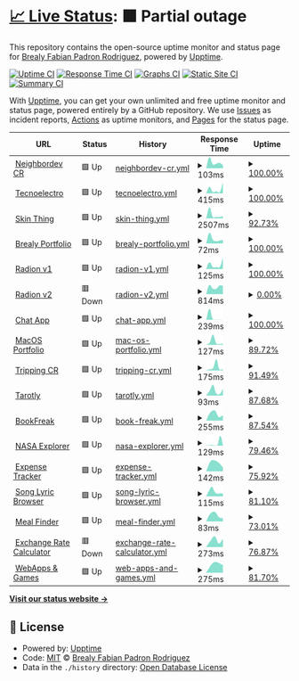 # [📈 Live Status](https://NigarumOvum.github.io/upptime): <!--live status--> **🟧 Partial outage**

This repository contains the open-source uptime monitor and status page for [Brealy Fabian Padron Rodriguez](https://neighbordevcr.com), powered by [Upptime](https://github.com/upptime/upptime).

[![Uptime CI](https://github.com/NigarumOvum/upptime/workflows/Uptime%20CI/badge.svg)](https://github.com/NigarumOvum/upptime/actions?query=workflow%3A%22Uptime+CI%22)
[![Response Time CI](https://github.com/NigarumOvum/upptime/workflows/Response%20Time%20CI/badge.svg)](https://github.com/NigarumOvum/upptime/actions?query=workflow%3A%22Response+Time+CI%22)
[![Graphs CI](https://github.com/NigarumOvum/upptime/workflows/Graphs%20CI/badge.svg)](https://github.com/NigarumOvum/upptime/actions?query=workflow%3A%22Graphs+CI%22)
[![Static Site CI](https://github.com/NigarumOvum/upptime/workflows/Static%20Site%20CI/badge.svg)](https://github.com/NigarumOvum/upptime/actions?query=workflow%3A%22Static+Site+CI%22)
[![Summary CI](https://github.com/NigarumOvum/upptime/workflows/Summary%20CI/badge.svg)](https://github.com/NigarumOvum/upptime/actions?query=workflow%3A%22Summary+CI%22)

With [Upptime](https://upptime.js.org), you can get your own unlimited and free uptime monitor and status page, powered entirely by a GitHub repository. We use [Issues](https://github.com/NigarumOvum/upptime/issues) as incident reports, [Actions](https://github.com/NigarumOvum/upptime/actions) as uptime monitors, and [Pages](https://NigarumOvum.github.io/upptime) for the status page.

<!--start: status pages-->
<!-- This summary is generated by Upptime (https://github.com/upptime/upptime) -->
<!-- Do not edit this manually, your changes will be overwritten -->
<!-- prettier-ignore -->
| URL | Status | History | Response Time | Uptime |
| --- | ------ | ------- | ------------- | ------ |
| <img alt="" src="https://favicons.githubusercontent.com/neighbordevcr.com" height="13"> [Neighbordev CR](https://neighbordevcr.com) | 🟩 Up | [neighbordev-cr.yml](https://github.com/NigarumOvum/Site-Monitoring-Svelte/commits/HEAD/history/neighbordev-cr.yml) | <details><summary><img alt="Response time graph" src="./graphs/neighbordev-cr/response-time-week.png" height="20"> 103ms</summary><br><a href="https://nigarumovum.github.io/upptime/history/neighbordev-cr"><img alt="Response time 89" src="https://img.shields.io/endpoint?url=https%3A%2F%2Fraw.githubusercontent.com%2FNigarumOvum%2FSite-Monitoring-Svelte%2FHEAD%2Fapi%2Fneighbordev-cr%2Fresponse-time.json"></a><br><a href="https://nigarumovum.github.io/upptime/history/neighbordev-cr"><img alt="24-hour response time 82" src="https://img.shields.io/endpoint?url=https%3A%2F%2Fraw.githubusercontent.com%2FNigarumOvum%2FSite-Monitoring-Svelte%2FHEAD%2Fapi%2Fneighbordev-cr%2Fresponse-time-day.json"></a><br><a href="https://nigarumovum.github.io/upptime/history/neighbordev-cr"><img alt="7-day response time 103" src="https://img.shields.io/endpoint?url=https%3A%2F%2Fraw.githubusercontent.com%2FNigarumOvum%2FSite-Monitoring-Svelte%2FHEAD%2Fapi%2Fneighbordev-cr%2Fresponse-time-week.json"></a><br><a href="https://nigarumovum.github.io/upptime/history/neighbordev-cr"><img alt="30-day response time 89" src="https://img.shields.io/endpoint?url=https%3A%2F%2Fraw.githubusercontent.com%2FNigarumOvum%2FSite-Monitoring-Svelte%2FHEAD%2Fapi%2Fneighbordev-cr%2Fresponse-time-month.json"></a><br><a href="https://nigarumovum.github.io/upptime/history/neighbordev-cr"><img alt="1-year response time 89" src="https://img.shields.io/endpoint?url=https%3A%2F%2Fraw.githubusercontent.com%2FNigarumOvum%2FSite-Monitoring-Svelte%2FHEAD%2Fapi%2Fneighbordev-cr%2Fresponse-time-year.json"></a></details> | <details><summary><a href="https://nigarumovum.github.io/upptime/history/neighbordev-cr">100.00%</a></summary><a href="https://nigarumovum.github.io/upptime/history/neighbordev-cr"><img alt="All-time uptime 100.00%" src="https://img.shields.io/endpoint?url=https%3A%2F%2Fraw.githubusercontent.com%2FNigarumOvum%2FSite-Monitoring-Svelte%2FHEAD%2Fapi%2Fneighbordev-cr%2Fuptime.json"></a><br><a href="https://nigarumovum.github.io/upptime/history/neighbordev-cr"><img alt="24-hour uptime 100.00%" src="https://img.shields.io/endpoint?url=https%3A%2F%2Fraw.githubusercontent.com%2FNigarumOvum%2FSite-Monitoring-Svelte%2FHEAD%2Fapi%2Fneighbordev-cr%2Fuptime-day.json"></a><br><a href="https://nigarumovum.github.io/upptime/history/neighbordev-cr"><img alt="7-day uptime 100.00%" src="https://img.shields.io/endpoint?url=https%3A%2F%2Fraw.githubusercontent.com%2FNigarumOvum%2FSite-Monitoring-Svelte%2FHEAD%2Fapi%2Fneighbordev-cr%2Fuptime-week.json"></a><br><a href="https://nigarumovum.github.io/upptime/history/neighbordev-cr"><img alt="30-day uptime 100.00%" src="https://img.shields.io/endpoint?url=https%3A%2F%2Fraw.githubusercontent.com%2FNigarumOvum%2FSite-Monitoring-Svelte%2FHEAD%2Fapi%2Fneighbordev-cr%2Fuptime-month.json"></a><br><a href="https://nigarumovum.github.io/upptime/history/neighbordev-cr"><img alt="1-year uptime 100.00%" src="https://img.shields.io/endpoint?url=https%3A%2F%2Fraw.githubusercontent.com%2FNigarumOvum%2FSite-Monitoring-Svelte%2FHEAD%2Fapi%2Fneighbordev-cr%2Fuptime-year.json"></a></details>
| <img alt="" src="https://favicons.githubusercontent.com/tecnoelectrocomercioonline.com" height="13"> [Tecnoelectro](https://tecnoelectrocomercioonline.com) | 🟩 Up | [tecnoelectro.yml](https://github.com/NigarumOvum/Site-Monitoring-Svelte/commits/HEAD/history/tecnoelectro.yml) | <details><summary><img alt="Response time graph" src="./graphs/tecnoelectro/response-time-week.png" height="20"> 415ms</summary><br><a href="https://nigarumovum.github.io/upptime/history/tecnoelectro"><img alt="Response time 289" src="https://img.shields.io/endpoint?url=https%3A%2F%2Fraw.githubusercontent.com%2FNigarumOvum%2FSite-Monitoring-Svelte%2FHEAD%2Fapi%2Ftecnoelectro%2Fresponse-time.json"></a><br><a href="https://nigarumovum.github.io/upptime/history/tecnoelectro"><img alt="24-hour response time 68" src="https://img.shields.io/endpoint?url=https%3A%2F%2Fraw.githubusercontent.com%2FNigarumOvum%2FSite-Monitoring-Svelte%2FHEAD%2Fapi%2Ftecnoelectro%2Fresponse-time-day.json"></a><br><a href="https://nigarumovum.github.io/upptime/history/tecnoelectro"><img alt="7-day response time 415" src="https://img.shields.io/endpoint?url=https%3A%2F%2Fraw.githubusercontent.com%2FNigarumOvum%2FSite-Monitoring-Svelte%2FHEAD%2Fapi%2Ftecnoelectro%2Fresponse-time-week.json"></a><br><a href="https://nigarumovum.github.io/upptime/history/tecnoelectro"><img alt="30-day response time 289" src="https://img.shields.io/endpoint?url=https%3A%2F%2Fraw.githubusercontent.com%2FNigarumOvum%2FSite-Monitoring-Svelte%2FHEAD%2Fapi%2Ftecnoelectro%2Fresponse-time-month.json"></a><br><a href="https://nigarumovum.github.io/upptime/history/tecnoelectro"><img alt="1-year response time 289" src="https://img.shields.io/endpoint?url=https%3A%2F%2Fraw.githubusercontent.com%2FNigarumOvum%2FSite-Monitoring-Svelte%2FHEAD%2Fapi%2Ftecnoelectro%2Fresponse-time-year.json"></a></details> | <details><summary><a href="https://nigarumovum.github.io/upptime/history/tecnoelectro">100.00%</a></summary><a href="https://nigarumovum.github.io/upptime/history/tecnoelectro"><img alt="All-time uptime 99.84%" src="https://img.shields.io/endpoint?url=https%3A%2F%2Fraw.githubusercontent.com%2FNigarumOvum%2FSite-Monitoring-Svelte%2FHEAD%2Fapi%2Ftecnoelectro%2Fuptime.json"></a><br><a href="https://nigarumovum.github.io/upptime/history/tecnoelectro"><img alt="24-hour uptime 100.00%" src="https://img.shields.io/endpoint?url=https%3A%2F%2Fraw.githubusercontent.com%2FNigarumOvum%2FSite-Monitoring-Svelte%2FHEAD%2Fapi%2Ftecnoelectro%2Fuptime-day.json"></a><br><a href="https://nigarumovum.github.io/upptime/history/tecnoelectro"><img alt="7-day uptime 100.00%" src="https://img.shields.io/endpoint?url=https%3A%2F%2Fraw.githubusercontent.com%2FNigarumOvum%2FSite-Monitoring-Svelte%2FHEAD%2Fapi%2Ftecnoelectro%2Fuptime-week.json"></a><br><a href="https://nigarumovum.github.io/upptime/history/tecnoelectro"><img alt="30-day uptime 99.84%" src="https://img.shields.io/endpoint?url=https%3A%2F%2Fraw.githubusercontent.com%2FNigarumOvum%2FSite-Monitoring-Svelte%2FHEAD%2Fapi%2Ftecnoelectro%2Fuptime-month.json"></a><br><a href="https://nigarumovum.github.io/upptime/history/tecnoelectro"><img alt="1-year uptime 99.84%" src="https://img.shields.io/endpoint?url=https%3A%2F%2Fraw.githubusercontent.com%2FNigarumOvum%2FSite-Monitoring-Svelte%2FHEAD%2Fapi%2Ftecnoelectro%2Fuptime-year.json"></a></details>
| <img alt="" src="https://favicons.githubusercontent.com/skinthingcr.herokuapp.com" height="13"> [Skin Thing](https://skinthingcr.herokuapp.com) | 🟩 Up | [skin-thing.yml](https://github.com/NigarumOvum/Site-Monitoring-Svelte/commits/HEAD/history/skin-thing.yml) | <details><summary><img alt="Response time graph" src="./graphs/skin-thing/response-time-week.png" height="20"> 2507ms</summary><br><a href="https://nigarumovum.github.io/upptime/history/skin-thing"><img alt="Response time 979" src="https://img.shields.io/endpoint?url=https%3A%2F%2Fraw.githubusercontent.com%2FNigarumOvum%2FSite-Monitoring-Svelte%2FHEAD%2Fapi%2Fskin-thing%2Fresponse-time.json"></a><br><a href="https://nigarumovum.github.io/upptime/history/skin-thing"><img alt="24-hour response time 34" src="https://img.shields.io/endpoint?url=https%3A%2F%2Fraw.githubusercontent.com%2FNigarumOvum%2FSite-Monitoring-Svelte%2FHEAD%2Fapi%2Fskin-thing%2Fresponse-time-day.json"></a><br><a href="https://nigarumovum.github.io/upptime/history/skin-thing"><img alt="7-day response time 2507" src="https://img.shields.io/endpoint?url=https%3A%2F%2Fraw.githubusercontent.com%2FNigarumOvum%2FSite-Monitoring-Svelte%2FHEAD%2Fapi%2Fskin-thing%2Fresponse-time-week.json"></a><br><a href="https://nigarumovum.github.io/upptime/history/skin-thing"><img alt="30-day response time 979" src="https://img.shields.io/endpoint?url=https%3A%2F%2Fraw.githubusercontent.com%2FNigarumOvum%2FSite-Monitoring-Svelte%2FHEAD%2Fapi%2Fskin-thing%2Fresponse-time-month.json"></a><br><a href="https://nigarumovum.github.io/upptime/history/skin-thing"><img alt="1-year response time 979" src="https://img.shields.io/endpoint?url=https%3A%2F%2Fraw.githubusercontent.com%2FNigarumOvum%2FSite-Monitoring-Svelte%2FHEAD%2Fapi%2Fskin-thing%2Fresponse-time-year.json"></a></details> | <details><summary><a href="https://nigarumovum.github.io/upptime/history/skin-thing">92.73%</a></summary><a href="https://nigarumovum.github.io/upptime/history/skin-thing"><img alt="All-time uptime 38.91%" src="https://img.shields.io/endpoint?url=https%3A%2F%2Fraw.githubusercontent.com%2FNigarumOvum%2FSite-Monitoring-Svelte%2FHEAD%2Fapi%2Fskin-thing%2Fuptime.json"></a><br><a href="https://nigarumovum.github.io/upptime/history/skin-thing"><img alt="24-hour uptime 100.00%" src="https://img.shields.io/endpoint?url=https%3A%2F%2Fraw.githubusercontent.com%2FNigarumOvum%2FSite-Monitoring-Svelte%2FHEAD%2Fapi%2Fskin-thing%2Fuptime-day.json"></a><br><a href="https://nigarumovum.github.io/upptime/history/skin-thing"><img alt="7-day uptime 92.73%" src="https://img.shields.io/endpoint?url=https%3A%2F%2Fraw.githubusercontent.com%2FNigarumOvum%2FSite-Monitoring-Svelte%2FHEAD%2Fapi%2Fskin-thing%2Fuptime-week.json"></a><br><a href="https://nigarumovum.github.io/upptime/history/skin-thing"><img alt="30-day uptime 38.91%" src="https://img.shields.io/endpoint?url=https%3A%2F%2Fraw.githubusercontent.com%2FNigarumOvum%2FSite-Monitoring-Svelte%2FHEAD%2Fapi%2Fskin-thing%2Fuptime-month.json"></a><br><a href="https://nigarumovum.github.io/upptime/history/skin-thing"><img alt="1-year uptime 38.91%" src="https://img.shields.io/endpoint?url=https%3A%2F%2Fraw.githubusercontent.com%2FNigarumOvum%2FSite-Monitoring-Svelte%2FHEAD%2Fapi%2Fskin-thing%2Fuptime-year.json"></a></details>
| <img alt="" src="https://favicons.githubusercontent.com/brealy-padron-portfolio-react.vercel.app" height="13"> [Brealy Portfolio](https://brealy-padron-portfolio-react.vercel.app) | 🟩 Up | [brealy-portfolio.yml](https://github.com/NigarumOvum/Site-Monitoring-Svelte/commits/HEAD/history/brealy-portfolio.yml) | <details><summary><img alt="Response time graph" src="./graphs/brealy-portfolio/response-time-week.png" height="20"> 72ms</summary><br><a href="https://nigarumovum.github.io/upptime/history/brealy-portfolio"><img alt="Response time 66" src="https://img.shields.io/endpoint?url=https%3A%2F%2Fraw.githubusercontent.com%2FNigarumOvum%2FSite-Monitoring-Svelte%2FHEAD%2Fapi%2Fbrealy-portfolio%2Fresponse-time.json"></a><br><a href="https://nigarumovum.github.io/upptime/history/brealy-portfolio"><img alt="24-hour response time 21" src="https://img.shields.io/endpoint?url=https%3A%2F%2Fraw.githubusercontent.com%2FNigarumOvum%2FSite-Monitoring-Svelte%2FHEAD%2Fapi%2Fbrealy-portfolio%2Fresponse-time-day.json"></a><br><a href="https://nigarumovum.github.io/upptime/history/brealy-portfolio"><img alt="7-day response time 72" src="https://img.shields.io/endpoint?url=https%3A%2F%2Fraw.githubusercontent.com%2FNigarumOvum%2FSite-Monitoring-Svelte%2FHEAD%2Fapi%2Fbrealy-portfolio%2Fresponse-time-week.json"></a><br><a href="https://nigarumovum.github.io/upptime/history/brealy-portfolio"><img alt="30-day response time 66" src="https://img.shields.io/endpoint?url=https%3A%2F%2Fraw.githubusercontent.com%2FNigarumOvum%2FSite-Monitoring-Svelte%2FHEAD%2Fapi%2Fbrealy-portfolio%2Fresponse-time-month.json"></a><br><a href="https://nigarumovum.github.io/upptime/history/brealy-portfolio"><img alt="1-year response time 66" src="https://img.shields.io/endpoint?url=https%3A%2F%2Fraw.githubusercontent.com%2FNigarumOvum%2FSite-Monitoring-Svelte%2FHEAD%2Fapi%2Fbrealy-portfolio%2Fresponse-time-year.json"></a></details> | <details><summary><a href="https://nigarumovum.github.io/upptime/history/brealy-portfolio">100.00%</a></summary><a href="https://nigarumovum.github.io/upptime/history/brealy-portfolio"><img alt="All-time uptime 100.00%" src="https://img.shields.io/endpoint?url=https%3A%2F%2Fraw.githubusercontent.com%2FNigarumOvum%2FSite-Monitoring-Svelte%2FHEAD%2Fapi%2Fbrealy-portfolio%2Fuptime.json"></a><br><a href="https://nigarumovum.github.io/upptime/history/brealy-portfolio"><img alt="24-hour uptime 100.00%" src="https://img.shields.io/endpoint?url=https%3A%2F%2Fraw.githubusercontent.com%2FNigarumOvum%2FSite-Monitoring-Svelte%2FHEAD%2Fapi%2Fbrealy-portfolio%2Fuptime-day.json"></a><br><a href="https://nigarumovum.github.io/upptime/history/brealy-portfolio"><img alt="7-day uptime 100.00%" src="https://img.shields.io/endpoint?url=https%3A%2F%2Fraw.githubusercontent.com%2FNigarumOvum%2FSite-Monitoring-Svelte%2FHEAD%2Fapi%2Fbrealy-portfolio%2Fuptime-week.json"></a><br><a href="https://nigarumovum.github.io/upptime/history/brealy-portfolio"><img alt="30-day uptime 100.00%" src="https://img.shields.io/endpoint?url=https%3A%2F%2Fraw.githubusercontent.com%2FNigarumOvum%2FSite-Monitoring-Svelte%2FHEAD%2Fapi%2Fbrealy-portfolio%2Fuptime-month.json"></a><br><a href="https://nigarumovum.github.io/upptime/history/brealy-portfolio"><img alt="1-year uptime 100.00%" src="https://img.shields.io/endpoint?url=https%3A%2F%2Fraw.githubusercontent.com%2FNigarumOvum%2FSite-Monitoring-Svelte%2FHEAD%2Fapi%2Fbrealy-portfolio%2Fuptime-year.json"></a></details>
| <img alt="" src="https://favicons.githubusercontent.com/radion-react.vercel.app" height="13"> [Radion v1](https://radion-react.vercel.app) | 🟩 Up | [radion-v1.yml](https://github.com/NigarumOvum/Site-Monitoring-Svelte/commits/HEAD/history/radion-v1.yml) | <details><summary><img alt="Response time graph" src="./graphs/radion-v1/response-time-week.png" height="20"> 125ms</summary><br><a href="https://nigarumovum.github.io/upptime/history/radion-v1"><img alt="Response time 72" src="https://img.shields.io/endpoint?url=https%3A%2F%2Fraw.githubusercontent.com%2FNigarumOvum%2FSite-Monitoring-Svelte%2FHEAD%2Fapi%2Fradion-v1%2Fresponse-time.json"></a><br><a href="https://nigarumovum.github.io/upptime/history/radion-v1"><img alt="24-hour response time 23" src="https://img.shields.io/endpoint?url=https%3A%2F%2Fraw.githubusercontent.com%2FNigarumOvum%2FSite-Monitoring-Svelte%2FHEAD%2Fapi%2Fradion-v1%2Fresponse-time-day.json"></a><br><a href="https://nigarumovum.github.io/upptime/history/radion-v1"><img alt="7-day response time 125" src="https://img.shields.io/endpoint?url=https%3A%2F%2Fraw.githubusercontent.com%2FNigarumOvum%2FSite-Monitoring-Svelte%2FHEAD%2Fapi%2Fradion-v1%2Fresponse-time-week.json"></a><br><a href="https://nigarumovum.github.io/upptime/history/radion-v1"><img alt="30-day response time 72" src="https://img.shields.io/endpoint?url=https%3A%2F%2Fraw.githubusercontent.com%2FNigarumOvum%2FSite-Monitoring-Svelte%2FHEAD%2Fapi%2Fradion-v1%2Fresponse-time-month.json"></a><br><a href="https://nigarumovum.github.io/upptime/history/radion-v1"><img alt="1-year response time 72" src="https://img.shields.io/endpoint?url=https%3A%2F%2Fraw.githubusercontent.com%2FNigarumOvum%2FSite-Monitoring-Svelte%2FHEAD%2Fapi%2Fradion-v1%2Fresponse-time-year.json"></a></details> | <details><summary><a href="https://nigarumovum.github.io/upptime/history/radion-v1">100.00%</a></summary><a href="https://nigarumovum.github.io/upptime/history/radion-v1"><img alt="All-time uptime 100.00%" src="https://img.shields.io/endpoint?url=https%3A%2F%2Fraw.githubusercontent.com%2FNigarumOvum%2FSite-Monitoring-Svelte%2FHEAD%2Fapi%2Fradion-v1%2Fuptime.json"></a><br><a href="https://nigarumovum.github.io/upptime/history/radion-v1"><img alt="24-hour uptime 100.00%" src="https://img.shields.io/endpoint?url=https%3A%2F%2Fraw.githubusercontent.com%2FNigarumOvum%2FSite-Monitoring-Svelte%2FHEAD%2Fapi%2Fradion-v1%2Fuptime-day.json"></a><br><a href="https://nigarumovum.github.io/upptime/history/radion-v1"><img alt="7-day uptime 100.00%" src="https://img.shields.io/endpoint?url=https%3A%2F%2Fraw.githubusercontent.com%2FNigarumOvum%2FSite-Monitoring-Svelte%2FHEAD%2Fapi%2Fradion-v1%2Fuptime-week.json"></a><br><a href="https://nigarumovum.github.io/upptime/history/radion-v1"><img alt="30-day uptime 100.00%" src="https://img.shields.io/endpoint?url=https%3A%2F%2Fraw.githubusercontent.com%2FNigarumOvum%2FSite-Monitoring-Svelte%2FHEAD%2Fapi%2Fradion-v1%2Fuptime-month.json"></a><br><a href="https://nigarumovum.github.io/upptime/history/radion-v1"><img alt="1-year uptime 100.00%" src="https://img.shields.io/endpoint?url=https%3A%2F%2Fraw.githubusercontent.com%2FNigarumOvum%2FSite-Monitoring-Svelte%2FHEAD%2Fapi%2Fradion-v1%2Fuptime-year.json"></a></details>
| <img alt="" src="https://favicons.githubusercontent.com/radion.vercel.app" height="13"> [Radion v2](https://radion.vercel.app) | 🟥 Down | [radion-v2.yml](https://github.com/NigarumOvum/Site-Monitoring-Svelte/commits/HEAD/history/radion-v2.yml) | <details><summary><img alt="Response time graph" src="./graphs/radion-v2/response-time-week.png" height="20"> 814ms</summary><br><a href="https://nigarumovum.github.io/upptime/history/radion-v2"><img alt="Response time 1748" src="https://img.shields.io/endpoint?url=https%3A%2F%2Fraw.githubusercontent.com%2FNigarumOvum%2FSite-Monitoring-Svelte%2FHEAD%2Fapi%2Fradion-v2%2Fresponse-time.json"></a><br><a href="https://nigarumovum.github.io/upptime/history/radion-v2"><img alt="24-hour response time 817" src="https://img.shields.io/endpoint?url=https%3A%2F%2Fraw.githubusercontent.com%2FNigarumOvum%2FSite-Monitoring-Svelte%2FHEAD%2Fapi%2Fradion-v2%2Fresponse-time-day.json"></a><br><a href="https://nigarumovum.github.io/upptime/history/radion-v2"><img alt="7-day response time 814" src="https://img.shields.io/endpoint?url=https%3A%2F%2Fraw.githubusercontent.com%2FNigarumOvum%2FSite-Monitoring-Svelte%2FHEAD%2Fapi%2Fradion-v2%2Fresponse-time-week.json"></a><br><a href="https://nigarumovum.github.io/upptime/history/radion-v2"><img alt="30-day response time 1748" src="https://img.shields.io/endpoint?url=https%3A%2F%2Fraw.githubusercontent.com%2FNigarumOvum%2FSite-Monitoring-Svelte%2FHEAD%2Fapi%2Fradion-v2%2Fresponse-time-month.json"></a><br><a href="https://nigarumovum.github.io/upptime/history/radion-v2"><img alt="1-year response time 1748" src="https://img.shields.io/endpoint?url=https%3A%2F%2Fraw.githubusercontent.com%2FNigarumOvum%2FSite-Monitoring-Svelte%2FHEAD%2Fapi%2Fradion-v2%2Fresponse-time-year.json"></a></details> | <details><summary><a href="https://nigarumovum.github.io/upptime/history/radion-v2">0.00%</a></summary><a href="https://nigarumovum.github.io/upptime/history/radion-v2"><img alt="All-time uptime 23.25%" src="https://img.shields.io/endpoint?url=https%3A%2F%2Fraw.githubusercontent.com%2FNigarumOvum%2FSite-Monitoring-Svelte%2FHEAD%2Fapi%2Fradion-v2%2Fuptime.json"></a><br><a href="https://nigarumovum.github.io/upptime/history/radion-v2"><img alt="24-hour uptime 0.00%" src="https://img.shields.io/endpoint?url=https%3A%2F%2Fraw.githubusercontent.com%2FNigarumOvum%2FSite-Monitoring-Svelte%2FHEAD%2Fapi%2Fradion-v2%2Fuptime-day.json"></a><br><a href="https://nigarumovum.github.io/upptime/history/radion-v2"><img alt="7-day uptime 0.00%" src="https://img.shields.io/endpoint?url=https%3A%2F%2Fraw.githubusercontent.com%2FNigarumOvum%2FSite-Monitoring-Svelte%2FHEAD%2Fapi%2Fradion-v2%2Fuptime-week.json"></a><br><a href="https://nigarumovum.github.io/upptime/history/radion-v2"><img alt="30-day uptime 23.25%" src="https://img.shields.io/endpoint?url=https%3A%2F%2Fraw.githubusercontent.com%2FNigarumOvum%2FSite-Monitoring-Svelte%2FHEAD%2Fapi%2Fradion-v2%2Fuptime-month.json"></a><br><a href="https://nigarumovum.github.io/upptime/history/radion-v2"><img alt="1-year uptime 23.25%" src="https://img.shields.io/endpoint?url=https%3A%2F%2Fraw.githubusercontent.com%2FNigarumOvum%2FSite-Monitoring-Svelte%2FHEAD%2Fapi%2Fradion-v2%2Fuptime-year.json"></a></details>
| <img alt="" src="https://favicons.githubusercontent.com/chat-nodeexpect.herokuapp.com" height="13"> [Chat App](https://chat-nodeexpect.herokuapp.com) | 🟩 Up | [chat-app.yml](https://github.com/NigarumOvum/Site-Monitoring-Svelte/commits/HEAD/history/chat-app.yml) | <details><summary><img alt="Response time graph" src="./graphs/chat-app/response-time-week.png" height="20"> 239ms</summary><br><a href="https://nigarumovum.github.io/upptime/history/chat-app"><img alt="Response time 866" src="https://img.shields.io/endpoint?url=https%3A%2F%2Fraw.githubusercontent.com%2FNigarumOvum%2FSite-Monitoring-Svelte%2FHEAD%2Fapi%2Fchat-app%2Fresponse-time.json"></a><br><a href="https://nigarumovum.github.io/upptime/history/chat-app"><img alt="24-hour response time 42" src="https://img.shields.io/endpoint?url=https%3A%2F%2Fraw.githubusercontent.com%2FNigarumOvum%2FSite-Monitoring-Svelte%2FHEAD%2Fapi%2Fchat-app%2Fresponse-time-day.json"></a><br><a href="https://nigarumovum.github.io/upptime/history/chat-app"><img alt="7-day response time 239" src="https://img.shields.io/endpoint?url=https%3A%2F%2Fraw.githubusercontent.com%2FNigarumOvum%2FSite-Monitoring-Svelte%2FHEAD%2Fapi%2Fchat-app%2Fresponse-time-week.json"></a><br><a href="https://nigarumovum.github.io/upptime/history/chat-app"><img alt="30-day response time 866" src="https://img.shields.io/endpoint?url=https%3A%2F%2Fraw.githubusercontent.com%2FNigarumOvum%2FSite-Monitoring-Svelte%2FHEAD%2Fapi%2Fchat-app%2Fresponse-time-month.json"></a><br><a href="https://nigarumovum.github.io/upptime/history/chat-app"><img alt="1-year response time 866" src="https://img.shields.io/endpoint?url=https%3A%2F%2Fraw.githubusercontent.com%2FNigarumOvum%2FSite-Monitoring-Svelte%2FHEAD%2Fapi%2Fchat-app%2Fresponse-time-year.json"></a></details> | <details><summary><a href="https://nigarumovum.github.io/upptime/history/chat-app">100.00%</a></summary><a href="https://nigarumovum.github.io/upptime/history/chat-app"><img alt="All-time uptime 82.72%" src="https://img.shields.io/endpoint?url=https%3A%2F%2Fraw.githubusercontent.com%2FNigarumOvum%2FSite-Monitoring-Svelte%2FHEAD%2Fapi%2Fchat-app%2Fuptime.json"></a><br><a href="https://nigarumovum.github.io/upptime/history/chat-app"><img alt="24-hour uptime 100.00%" src="https://img.shields.io/endpoint?url=https%3A%2F%2Fraw.githubusercontent.com%2FNigarumOvum%2FSite-Monitoring-Svelte%2FHEAD%2Fapi%2Fchat-app%2Fuptime-day.json"></a><br><a href="https://nigarumovum.github.io/upptime/history/chat-app"><img alt="7-day uptime 100.00%" src="https://img.shields.io/endpoint?url=https%3A%2F%2Fraw.githubusercontent.com%2FNigarumOvum%2FSite-Monitoring-Svelte%2FHEAD%2Fapi%2Fchat-app%2Fuptime-week.json"></a><br><a href="https://nigarumovum.github.io/upptime/history/chat-app"><img alt="30-day uptime 82.72%" src="https://img.shields.io/endpoint?url=https%3A%2F%2Fraw.githubusercontent.com%2FNigarumOvum%2FSite-Monitoring-Svelte%2FHEAD%2Fapi%2Fchat-app%2Fuptime-month.json"></a><br><a href="https://nigarumovum.github.io/upptime/history/chat-app"><img alt="1-year uptime 82.72%" src="https://img.shields.io/endpoint?url=https%3A%2F%2Fraw.githubusercontent.com%2FNigarumOvum%2FSite-Monitoring-Svelte%2FHEAD%2Fapi%2Fchat-app%2Fuptime-year.json"></a></details>
| <img alt="" src="https://favicons.githubusercontent.com/mac-os-desktop-app-react.vercel.app" height="13"> [MacOS Portfolio](https://mac-os-desktop-app-react.vercel.app) | 🟩 Up | [mac-os-portfolio.yml](https://github.com/NigarumOvum/Site-Monitoring-Svelte/commits/HEAD/history/mac-os-portfolio.yml) | <details><summary><img alt="Response time graph" src="./graphs/mac-os-portfolio/response-time-week.png" height="20"> 127ms</summary><br><a href="https://nigarumovum.github.io/upptime/history/mac-os-portfolio"><img alt="Response time 95" src="https://img.shields.io/endpoint?url=https%3A%2F%2Fraw.githubusercontent.com%2FNigarumOvum%2FSite-Monitoring-Svelte%2FHEAD%2Fapi%2Fmac-os-portfolio%2Fresponse-time.json"></a><br><a href="https://nigarumovum.github.io/upptime/history/mac-os-portfolio"><img alt="24-hour response time 309" src="https://img.shields.io/endpoint?url=https%3A%2F%2Fraw.githubusercontent.com%2FNigarumOvum%2FSite-Monitoring-Svelte%2FHEAD%2Fapi%2Fmac-os-portfolio%2Fresponse-time-day.json"></a><br><a href="https://nigarumovum.github.io/upptime/history/mac-os-portfolio"><img alt="7-day response time 127" src="https://img.shields.io/endpoint?url=https%3A%2F%2Fraw.githubusercontent.com%2FNigarumOvum%2FSite-Monitoring-Svelte%2FHEAD%2Fapi%2Fmac-os-portfolio%2Fresponse-time-week.json"></a><br><a href="https://nigarumovum.github.io/upptime/history/mac-os-portfolio"><img alt="30-day response time 95" src="https://img.shields.io/endpoint?url=https%3A%2F%2Fraw.githubusercontent.com%2FNigarumOvum%2FSite-Monitoring-Svelte%2FHEAD%2Fapi%2Fmac-os-portfolio%2Fresponse-time-month.json"></a><br><a href="https://nigarumovum.github.io/upptime/history/mac-os-portfolio"><img alt="1-year response time 95" src="https://img.shields.io/endpoint?url=https%3A%2F%2Fraw.githubusercontent.com%2FNigarumOvum%2FSite-Monitoring-Svelte%2FHEAD%2Fapi%2Fmac-os-portfolio%2Fresponse-time-year.json"></a></details> | <details><summary><a href="https://nigarumovum.github.io/upptime/history/mac-os-portfolio">89.72%</a></summary><a href="https://nigarumovum.github.io/upptime/history/mac-os-portfolio"><img alt="All-time uptime 88.89%" src="https://img.shields.io/endpoint?url=https%3A%2F%2Fraw.githubusercontent.com%2FNigarumOvum%2FSite-Monitoring-Svelte%2FHEAD%2Fapi%2Fmac-os-portfolio%2Fuptime.json"></a><br><a href="https://nigarumovum.github.io/upptime/history/mac-os-portfolio"><img alt="24-hour uptime 86.24%" src="https://img.shields.io/endpoint?url=https%3A%2F%2Fraw.githubusercontent.com%2FNigarumOvum%2FSite-Monitoring-Svelte%2FHEAD%2Fapi%2Fmac-os-portfolio%2Fuptime-day.json"></a><br><a href="https://nigarumovum.github.io/upptime/history/mac-os-portfolio"><img alt="7-day uptime 89.72%" src="https://img.shields.io/endpoint?url=https%3A%2F%2Fraw.githubusercontent.com%2FNigarumOvum%2FSite-Monitoring-Svelte%2FHEAD%2Fapi%2Fmac-os-portfolio%2Fuptime-week.json"></a><br><a href="https://nigarumovum.github.io/upptime/history/mac-os-portfolio"><img alt="30-day uptime 88.89%" src="https://img.shields.io/endpoint?url=https%3A%2F%2Fraw.githubusercontent.com%2FNigarumOvum%2FSite-Monitoring-Svelte%2FHEAD%2Fapi%2Fmac-os-portfolio%2Fuptime-month.json"></a><br><a href="https://nigarumovum.github.io/upptime/history/mac-os-portfolio"><img alt="1-year uptime 88.89%" src="https://img.shields.io/endpoint?url=https%3A%2F%2Fraw.githubusercontent.com%2FNigarumOvum%2FSite-Monitoring-Svelte%2FHEAD%2Fapi%2Fmac-os-portfolio%2Fuptime-year.json"></a></details>
| <img alt="" src="https://favicons.githubusercontent.com/tripincr.vercel.app" height="13"> [Tripping CR](https://tripincr.vercel.app) | 🟩 Up | [tripping-cr.yml](https://github.com/NigarumOvum/Site-Monitoring-Svelte/commits/HEAD/history/tripping-cr.yml) | <details><summary><img alt="Response time graph" src="./graphs/tripping-cr/response-time-week.png" height="20"> 175ms</summary><br><a href="https://nigarumovum.github.io/upptime/history/tripping-cr"><img alt="Response time 254" src="https://img.shields.io/endpoint?url=https%3A%2F%2Fraw.githubusercontent.com%2FNigarumOvum%2FSite-Monitoring-Svelte%2FHEAD%2Fapi%2Ftripping-cr%2Fresponse-time.json"></a><br><a href="https://nigarumovum.github.io/upptime/history/tripping-cr"><img alt="24-hour response time 44" src="https://img.shields.io/endpoint?url=https%3A%2F%2Fraw.githubusercontent.com%2FNigarumOvum%2FSite-Monitoring-Svelte%2FHEAD%2Fapi%2Ftripping-cr%2Fresponse-time-day.json"></a><br><a href="https://nigarumovum.github.io/upptime/history/tripping-cr"><img alt="7-day response time 175" src="https://img.shields.io/endpoint?url=https%3A%2F%2Fraw.githubusercontent.com%2FNigarumOvum%2FSite-Monitoring-Svelte%2FHEAD%2Fapi%2Ftripping-cr%2Fresponse-time-week.json"></a><br><a href="https://nigarumovum.github.io/upptime/history/tripping-cr"><img alt="30-day response time 254" src="https://img.shields.io/endpoint?url=https%3A%2F%2Fraw.githubusercontent.com%2FNigarumOvum%2FSite-Monitoring-Svelte%2FHEAD%2Fapi%2Ftripping-cr%2Fresponse-time-month.json"></a><br><a href="https://nigarumovum.github.io/upptime/history/tripping-cr"><img alt="1-year response time 254" src="https://img.shields.io/endpoint?url=https%3A%2F%2Fraw.githubusercontent.com%2FNigarumOvum%2FSite-Monitoring-Svelte%2FHEAD%2Fapi%2Ftripping-cr%2Fresponse-time-year.json"></a></details> | <details><summary><a href="https://nigarumovum.github.io/upptime/history/tripping-cr">91.49%</a></summary><a href="https://nigarumovum.github.io/upptime/history/tripping-cr"><img alt="All-time uptime 90.31%" src="https://img.shields.io/endpoint?url=https%3A%2F%2Fraw.githubusercontent.com%2FNigarumOvum%2FSite-Monitoring-Svelte%2FHEAD%2Fapi%2Ftripping-cr%2Fuptime.json"></a><br><a href="https://nigarumovum.github.io/upptime/history/tripping-cr"><img alt="24-hour uptime 95.67%" src="https://img.shields.io/endpoint?url=https%3A%2F%2Fraw.githubusercontent.com%2FNigarumOvum%2FSite-Monitoring-Svelte%2FHEAD%2Fapi%2Ftripping-cr%2Fuptime-day.json"></a><br><a href="https://nigarumovum.github.io/upptime/history/tripping-cr"><img alt="7-day uptime 91.49%" src="https://img.shields.io/endpoint?url=https%3A%2F%2Fraw.githubusercontent.com%2FNigarumOvum%2FSite-Monitoring-Svelte%2FHEAD%2Fapi%2Ftripping-cr%2Fuptime-week.json"></a><br><a href="https://nigarumovum.github.io/upptime/history/tripping-cr"><img alt="30-day uptime 90.31%" src="https://img.shields.io/endpoint?url=https%3A%2F%2Fraw.githubusercontent.com%2FNigarumOvum%2FSite-Monitoring-Svelte%2FHEAD%2Fapi%2Ftripping-cr%2Fuptime-month.json"></a><br><a href="https://nigarumovum.github.io/upptime/history/tripping-cr"><img alt="1-year uptime 90.31%" src="https://img.shields.io/endpoint?url=https%3A%2F%2Fraw.githubusercontent.com%2FNigarumOvum%2FSite-Monitoring-Svelte%2FHEAD%2Fapi%2Ftripping-cr%2Fuptime-year.json"></a></details>
| <img alt="" src="https://favicons.githubusercontent.com/tarotly-react.vercel.app" height="13"> [Tarotly](https://tarotly-react.vercel.app) | 🟩 Up | [tarotly.yml](https://github.com/NigarumOvum/Site-Monitoring-Svelte/commits/HEAD/history/tarotly.yml) | <details><summary><img alt="Response time graph" src="./graphs/tarotly/response-time-week.png" height="20"> 93ms</summary><br><a href="https://nigarumovum.github.io/upptime/history/tarotly"><img alt="Response time 95" src="https://img.shields.io/endpoint?url=https%3A%2F%2Fraw.githubusercontent.com%2FNigarumOvum%2FSite-Monitoring-Svelte%2FHEAD%2Fapi%2Ftarotly%2Fresponse-time.json"></a><br><a href="https://nigarumovum.github.io/upptime/history/tarotly"><img alt="24-hour response time 186" src="https://img.shields.io/endpoint?url=https%3A%2F%2Fraw.githubusercontent.com%2FNigarumOvum%2FSite-Monitoring-Svelte%2FHEAD%2Fapi%2Ftarotly%2Fresponse-time-day.json"></a><br><a href="https://nigarumovum.github.io/upptime/history/tarotly"><img alt="7-day response time 93" src="https://img.shields.io/endpoint?url=https%3A%2F%2Fraw.githubusercontent.com%2FNigarumOvum%2FSite-Monitoring-Svelte%2FHEAD%2Fapi%2Ftarotly%2Fresponse-time-week.json"></a><br><a href="https://nigarumovum.github.io/upptime/history/tarotly"><img alt="30-day response time 95" src="https://img.shields.io/endpoint?url=https%3A%2F%2Fraw.githubusercontent.com%2FNigarumOvum%2FSite-Monitoring-Svelte%2FHEAD%2Fapi%2Ftarotly%2Fresponse-time-month.json"></a><br><a href="https://nigarumovum.github.io/upptime/history/tarotly"><img alt="1-year response time 95" src="https://img.shields.io/endpoint?url=https%3A%2F%2Fraw.githubusercontent.com%2FNigarumOvum%2FSite-Monitoring-Svelte%2FHEAD%2Fapi%2Ftarotly%2Fresponse-time-year.json"></a></details> | <details><summary><a href="https://nigarumovum.github.io/upptime/history/tarotly">87.68%</a></summary><a href="https://nigarumovum.github.io/upptime/history/tarotly"><img alt="All-time uptime 89.14%" src="https://img.shields.io/endpoint?url=https%3A%2F%2Fraw.githubusercontent.com%2FNigarumOvum%2FSite-Monitoring-Svelte%2FHEAD%2Fapi%2Ftarotly%2Fuptime.json"></a><br><a href="https://nigarumovum.github.io/upptime/history/tarotly"><img alt="24-hour uptime 86.13%" src="https://img.shields.io/endpoint?url=https%3A%2F%2Fraw.githubusercontent.com%2FNigarumOvum%2FSite-Monitoring-Svelte%2FHEAD%2Fapi%2Ftarotly%2Fuptime-day.json"></a><br><a href="https://nigarumovum.github.io/upptime/history/tarotly"><img alt="7-day uptime 87.68%" src="https://img.shields.io/endpoint?url=https%3A%2F%2Fraw.githubusercontent.com%2FNigarumOvum%2FSite-Monitoring-Svelte%2FHEAD%2Fapi%2Ftarotly%2Fuptime-week.json"></a><br><a href="https://nigarumovum.github.io/upptime/history/tarotly"><img alt="30-day uptime 89.14%" src="https://img.shields.io/endpoint?url=https%3A%2F%2Fraw.githubusercontent.com%2FNigarumOvum%2FSite-Monitoring-Svelte%2FHEAD%2Fapi%2Ftarotly%2Fuptime-month.json"></a><br><a href="https://nigarumovum.github.io/upptime/history/tarotly"><img alt="1-year uptime 89.14%" src="https://img.shields.io/endpoint?url=https%3A%2F%2Fraw.githubusercontent.com%2FNigarumOvum%2FSite-Monitoring-Svelte%2FHEAD%2Fapi%2Ftarotly%2Fuptime-year.json"></a></details>
| <img alt="" src="https://favicons.githubusercontent.com/book-freak-react.vercel.app" height="13"> [BookFreak](https://book-freak-react.vercel.app) | 🟩 Up | [book-freak.yml](https://github.com/NigarumOvum/Site-Monitoring-Svelte/commits/HEAD/history/book-freak.yml) | <details><summary><img alt="Response time graph" src="./graphs/book-freak/response-time-week.png" height="20"> 255ms</summary><br><a href="https://nigarumovum.github.io/upptime/history/book-freak"><img alt="Response time 197" src="https://img.shields.io/endpoint?url=https%3A%2F%2Fraw.githubusercontent.com%2FNigarumOvum%2FSite-Monitoring-Svelte%2FHEAD%2Fapi%2Fbook-freak%2Fresponse-time.json"></a><br><a href="https://nigarumovum.github.io/upptime/history/book-freak"><img alt="24-hour response time 158" src="https://img.shields.io/endpoint?url=https%3A%2F%2Fraw.githubusercontent.com%2FNigarumOvum%2FSite-Monitoring-Svelte%2FHEAD%2Fapi%2Fbook-freak%2Fresponse-time-day.json"></a><br><a href="https://nigarumovum.github.io/upptime/history/book-freak"><img alt="7-day response time 255" src="https://img.shields.io/endpoint?url=https%3A%2F%2Fraw.githubusercontent.com%2FNigarumOvum%2FSite-Monitoring-Svelte%2FHEAD%2Fapi%2Fbook-freak%2Fresponse-time-week.json"></a><br><a href="https://nigarumovum.github.io/upptime/history/book-freak"><img alt="30-day response time 197" src="https://img.shields.io/endpoint?url=https%3A%2F%2Fraw.githubusercontent.com%2FNigarumOvum%2FSite-Monitoring-Svelte%2FHEAD%2Fapi%2Fbook-freak%2Fresponse-time-month.json"></a><br><a href="https://nigarumovum.github.io/upptime/history/book-freak"><img alt="1-year response time 197" src="https://img.shields.io/endpoint?url=https%3A%2F%2Fraw.githubusercontent.com%2FNigarumOvum%2FSite-Monitoring-Svelte%2FHEAD%2Fapi%2Fbook-freak%2Fresponse-time-year.json"></a></details> | <details><summary><a href="https://nigarumovum.github.io/upptime/history/book-freak">87.54%</a></summary><a href="https://nigarumovum.github.io/upptime/history/book-freak"><img alt="All-time uptime 86.60%" src="https://img.shields.io/endpoint?url=https%3A%2F%2Fraw.githubusercontent.com%2FNigarumOvum%2FSite-Monitoring-Svelte%2FHEAD%2Fapi%2Fbook-freak%2Fuptime.json"></a><br><a href="https://nigarumovum.github.io/upptime/history/book-freak"><img alt="24-hour uptime 88.03%" src="https://img.shields.io/endpoint?url=https%3A%2F%2Fraw.githubusercontent.com%2FNigarumOvum%2FSite-Monitoring-Svelte%2FHEAD%2Fapi%2Fbook-freak%2Fuptime-day.json"></a><br><a href="https://nigarumovum.github.io/upptime/history/book-freak"><img alt="7-day uptime 87.54%" src="https://img.shields.io/endpoint?url=https%3A%2F%2Fraw.githubusercontent.com%2FNigarumOvum%2FSite-Monitoring-Svelte%2FHEAD%2Fapi%2Fbook-freak%2Fuptime-week.json"></a><br><a href="https://nigarumovum.github.io/upptime/history/book-freak"><img alt="30-day uptime 86.60%" src="https://img.shields.io/endpoint?url=https%3A%2F%2Fraw.githubusercontent.com%2FNigarumOvum%2FSite-Monitoring-Svelte%2FHEAD%2Fapi%2Fbook-freak%2Fuptime-month.json"></a><br><a href="https://nigarumovum.github.io/upptime/history/book-freak"><img alt="1-year uptime 86.60%" src="https://img.shields.io/endpoint?url=https%3A%2F%2Fraw.githubusercontent.com%2FNigarumOvum%2FSite-Monitoring-Svelte%2FHEAD%2Fapi%2Fbook-freak%2Fuptime-year.json"></a></details>
| <img alt="" src="https://favicons.githubusercontent.com/nasa-app-api.vercel.app" height="13"> [NASA Explorer](https://nasa-app-api.vercel.app) | 🟩 Up | [nasa-explorer.yml](https://github.com/NigarumOvum/Site-Monitoring-Svelte/commits/HEAD/history/nasa-explorer.yml) | <details><summary><img alt="Response time graph" src="./graphs/nasa-explorer/response-time-week.png" height="20"> 129ms</summary><br><a href="https://nigarumovum.github.io/upptime/history/nasa-explorer"><img alt="Response time 129" src="https://img.shields.io/endpoint?url=https%3A%2F%2Fraw.githubusercontent.com%2FNigarumOvum%2FSite-Monitoring-Svelte%2FHEAD%2Fapi%2Fnasa-explorer%2Fresponse-time.json"></a><br><a href="https://nigarumovum.github.io/upptime/history/nasa-explorer"><img alt="24-hour response time 217" src="https://img.shields.io/endpoint?url=https%3A%2F%2Fraw.githubusercontent.com%2FNigarumOvum%2FSite-Monitoring-Svelte%2FHEAD%2Fapi%2Fnasa-explorer%2Fresponse-time-day.json"></a><br><a href="https://nigarumovum.github.io/upptime/history/nasa-explorer"><img alt="7-day response time 129" src="https://img.shields.io/endpoint?url=https%3A%2F%2Fraw.githubusercontent.com%2FNigarumOvum%2FSite-Monitoring-Svelte%2FHEAD%2Fapi%2Fnasa-explorer%2Fresponse-time-week.json"></a><br><a href="https://nigarumovum.github.io/upptime/history/nasa-explorer"><img alt="30-day response time 129" src="https://img.shields.io/endpoint?url=https%3A%2F%2Fraw.githubusercontent.com%2FNigarumOvum%2FSite-Monitoring-Svelte%2FHEAD%2Fapi%2Fnasa-explorer%2Fresponse-time-month.json"></a><br><a href="https://nigarumovum.github.io/upptime/history/nasa-explorer"><img alt="1-year response time 129" src="https://img.shields.io/endpoint?url=https%3A%2F%2Fraw.githubusercontent.com%2FNigarumOvum%2FSite-Monitoring-Svelte%2FHEAD%2Fapi%2Fnasa-explorer%2Fresponse-time-year.json"></a></details> | <details><summary><a href="https://nigarumovum.github.io/upptime/history/nasa-explorer">79.46%</a></summary><a href="https://nigarumovum.github.io/upptime/history/nasa-explorer"><img alt="All-time uptime 85.86%" src="https://img.shields.io/endpoint?url=https%3A%2F%2Fraw.githubusercontent.com%2FNigarumOvum%2FSite-Monitoring-Svelte%2FHEAD%2Fapi%2Fnasa-explorer%2Fuptime.json"></a><br><a href="https://nigarumovum.github.io/upptime/history/nasa-explorer"><img alt="24-hour uptime 83.26%" src="https://img.shields.io/endpoint?url=https%3A%2F%2Fraw.githubusercontent.com%2FNigarumOvum%2FSite-Monitoring-Svelte%2FHEAD%2Fapi%2Fnasa-explorer%2Fuptime-day.json"></a><br><a href="https://nigarumovum.github.io/upptime/history/nasa-explorer"><img alt="7-day uptime 79.46%" src="https://img.shields.io/endpoint?url=https%3A%2F%2Fraw.githubusercontent.com%2FNigarumOvum%2FSite-Monitoring-Svelte%2FHEAD%2Fapi%2Fnasa-explorer%2Fuptime-week.json"></a><br><a href="https://nigarumovum.github.io/upptime/history/nasa-explorer"><img alt="30-day uptime 85.86%" src="https://img.shields.io/endpoint?url=https%3A%2F%2Fraw.githubusercontent.com%2FNigarumOvum%2FSite-Monitoring-Svelte%2FHEAD%2Fapi%2Fnasa-explorer%2Fuptime-month.json"></a><br><a href="https://nigarumovum.github.io/upptime/history/nasa-explorer"><img alt="1-year uptime 85.86%" src="https://img.shields.io/endpoint?url=https%3A%2F%2Fraw.githubusercontent.com%2FNigarumOvum%2FSite-Monitoring-Svelte%2FHEAD%2Fapi%2Fnasa-explorer%2Fuptime-year.json"></a></details>
| <img alt="" src="https://favicons.githubusercontent.com/expense-tracker-vert.vercel.app" height="13"> [Expense Tracker](https://expense-tracker-vert.vercel.app) | 🟩 Up | [expense-tracker.yml](https://github.com/NigarumOvum/Site-Monitoring-Svelte/commits/HEAD/history/expense-tracker.yml) | <details><summary><img alt="Response time graph" src="./graphs/expense-tracker/response-time-week.png" height="20"> 142ms</summary><br><a href="https://nigarumovum.github.io/upptime/history/expense-tracker"><img alt="Response time 105" src="https://img.shields.io/endpoint?url=https%3A%2F%2Fraw.githubusercontent.com%2FNigarumOvum%2FSite-Monitoring-Svelte%2FHEAD%2Fapi%2Fexpense-tracker%2Fresponse-time.json"></a><br><a href="https://nigarumovum.github.io/upptime/history/expense-tracker"><img alt="24-hour response time 240" src="https://img.shields.io/endpoint?url=https%3A%2F%2Fraw.githubusercontent.com%2FNigarumOvum%2FSite-Monitoring-Svelte%2FHEAD%2Fapi%2Fexpense-tracker%2Fresponse-time-day.json"></a><br><a href="https://nigarumovum.github.io/upptime/history/expense-tracker"><img alt="7-day response time 142" src="https://img.shields.io/endpoint?url=https%3A%2F%2Fraw.githubusercontent.com%2FNigarumOvum%2FSite-Monitoring-Svelte%2FHEAD%2Fapi%2Fexpense-tracker%2Fresponse-time-week.json"></a><br><a href="https://nigarumovum.github.io/upptime/history/expense-tracker"><img alt="30-day response time 105" src="https://img.shields.io/endpoint?url=https%3A%2F%2Fraw.githubusercontent.com%2FNigarumOvum%2FSite-Monitoring-Svelte%2FHEAD%2Fapi%2Fexpense-tracker%2Fresponse-time-month.json"></a><br><a href="https://nigarumovum.github.io/upptime/history/expense-tracker"><img alt="1-year response time 105" src="https://img.shields.io/endpoint?url=https%3A%2F%2Fraw.githubusercontent.com%2FNigarumOvum%2FSite-Monitoring-Svelte%2FHEAD%2Fapi%2Fexpense-tracker%2Fresponse-time-year.json"></a></details> | <details><summary><a href="https://nigarumovum.github.io/upptime/history/expense-tracker">75.92%</a></summary><a href="https://nigarumovum.github.io/upptime/history/expense-tracker"><img alt="All-time uptime 83.84%" src="https://img.shields.io/endpoint?url=https%3A%2F%2Fraw.githubusercontent.com%2FNigarumOvum%2FSite-Monitoring-Svelte%2FHEAD%2Fapi%2Fexpense-tracker%2Fuptime.json"></a><br><a href="https://nigarumovum.github.io/upptime/history/expense-tracker"><img alt="24-hour uptime 64.95%" src="https://img.shields.io/endpoint?url=https%3A%2F%2Fraw.githubusercontent.com%2FNigarumOvum%2FSite-Monitoring-Svelte%2FHEAD%2Fapi%2Fexpense-tracker%2Fuptime-day.json"></a><br><a href="https://nigarumovum.github.io/upptime/history/expense-tracker"><img alt="7-day uptime 75.92%" src="https://img.shields.io/endpoint?url=https%3A%2F%2Fraw.githubusercontent.com%2FNigarumOvum%2FSite-Monitoring-Svelte%2FHEAD%2Fapi%2Fexpense-tracker%2Fuptime-week.json"></a><br><a href="https://nigarumovum.github.io/upptime/history/expense-tracker"><img alt="30-day uptime 83.84%" src="https://img.shields.io/endpoint?url=https%3A%2F%2Fraw.githubusercontent.com%2FNigarumOvum%2FSite-Monitoring-Svelte%2FHEAD%2Fapi%2Fexpense-tracker%2Fuptime-month.json"></a><br><a href="https://nigarumovum.github.io/upptime/history/expense-tracker"><img alt="1-year uptime 83.84%" src="https://img.shields.io/endpoint?url=https%3A%2F%2Fraw.githubusercontent.com%2FNigarumOvum%2FSite-Monitoring-Svelte%2FHEAD%2Fapi%2Fexpense-tracker%2Fuptime-year.json"></a></details>
| <img alt="" src="https://favicons.githubusercontent.com/lyric-search-eosin.vercel.app" height="13"> [Song Lyric Browser](https://lyric-search-eosin.vercel.app) | 🟩 Up | [song-lyric-browser.yml](https://github.com/NigarumOvum/Site-Monitoring-Svelte/commits/HEAD/history/song-lyric-browser.yml) | <details><summary><img alt="Response time graph" src="./graphs/song-lyric-browser/response-time-week.png" height="20"> 115ms</summary><br><a href="https://nigarumovum.github.io/upptime/history/song-lyric-browser"><img alt="Response time 109" src="https://img.shields.io/endpoint?url=https%3A%2F%2Fraw.githubusercontent.com%2FNigarumOvum%2FSite-Monitoring-Svelte%2FHEAD%2Fapi%2Fsong-lyric-browser%2Fresponse-time.json"></a><br><a href="https://nigarumovum.github.io/upptime/history/song-lyric-browser"><img alt="24-hour response time 212" src="https://img.shields.io/endpoint?url=https%3A%2F%2Fraw.githubusercontent.com%2FNigarumOvum%2FSite-Monitoring-Svelte%2FHEAD%2Fapi%2Fsong-lyric-browser%2Fresponse-time-day.json"></a><br><a href="https://nigarumovum.github.io/upptime/history/song-lyric-browser"><img alt="7-day response time 115" src="https://img.shields.io/endpoint?url=https%3A%2F%2Fraw.githubusercontent.com%2FNigarumOvum%2FSite-Monitoring-Svelte%2FHEAD%2Fapi%2Fsong-lyric-browser%2Fresponse-time-week.json"></a><br><a href="https://nigarumovum.github.io/upptime/history/song-lyric-browser"><img alt="30-day response time 109" src="https://img.shields.io/endpoint?url=https%3A%2F%2Fraw.githubusercontent.com%2FNigarumOvum%2FSite-Monitoring-Svelte%2FHEAD%2Fapi%2Fsong-lyric-browser%2Fresponse-time-month.json"></a><br><a href="https://nigarumovum.github.io/upptime/history/song-lyric-browser"><img alt="1-year response time 109" src="https://img.shields.io/endpoint?url=https%3A%2F%2Fraw.githubusercontent.com%2FNigarumOvum%2FSite-Monitoring-Svelte%2FHEAD%2Fapi%2Fsong-lyric-browser%2Fresponse-time-year.json"></a></details> | <details><summary><a href="https://nigarumovum.github.io/upptime/history/song-lyric-browser">81.10%</a></summary><a href="https://nigarumovum.github.io/upptime/history/song-lyric-browser"><img alt="All-time uptime 86.22%" src="https://img.shields.io/endpoint?url=https%3A%2F%2Fraw.githubusercontent.com%2FNigarumOvum%2FSite-Monitoring-Svelte%2FHEAD%2Fapi%2Fsong-lyric-browser%2Fuptime.json"></a><br><a href="https://nigarumovum.github.io/upptime/history/song-lyric-browser"><img alt="24-hour uptime 79.65%" src="https://img.shields.io/endpoint?url=https%3A%2F%2Fraw.githubusercontent.com%2FNigarumOvum%2FSite-Monitoring-Svelte%2FHEAD%2Fapi%2Fsong-lyric-browser%2Fuptime-day.json"></a><br><a href="https://nigarumovum.github.io/upptime/history/song-lyric-browser"><img alt="7-day uptime 81.10%" src="https://img.shields.io/endpoint?url=https%3A%2F%2Fraw.githubusercontent.com%2FNigarumOvum%2FSite-Monitoring-Svelte%2FHEAD%2Fapi%2Fsong-lyric-browser%2Fuptime-week.json"></a><br><a href="https://nigarumovum.github.io/upptime/history/song-lyric-browser"><img alt="30-day uptime 86.22%" src="https://img.shields.io/endpoint?url=https%3A%2F%2Fraw.githubusercontent.com%2FNigarumOvum%2FSite-Monitoring-Svelte%2FHEAD%2Fapi%2Fsong-lyric-browser%2Fuptime-month.json"></a><br><a href="https://nigarumovum.github.io/upptime/history/song-lyric-browser"><img alt="1-year uptime 86.22%" src="https://img.shields.io/endpoint?url=https%3A%2F%2Fraw.githubusercontent.com%2FNigarumOvum%2FSite-Monitoring-Svelte%2FHEAD%2Fapi%2Fsong-lyric-browser%2Fuptime-year.json"></a></details>
| <img alt="" src="https://favicons.githubusercontent.com/meal-finder-sandy.vercel.app" height="13"> [Meal Finder](https://meal-finder-sandy.vercel.app/) | 🟩 Up | [meal-finder.yml](https://github.com/NigarumOvum/Site-Monitoring-Svelte/commits/HEAD/history/meal-finder.yml) | <details><summary><img alt="Response time graph" src="./graphs/meal-finder/response-time-week.png" height="20"> 83ms</summary><br><a href="https://nigarumovum.github.io/upptime/history/meal-finder"><img alt="Response time 184" src="https://img.shields.io/endpoint?url=https%3A%2F%2Fraw.githubusercontent.com%2FNigarumOvum%2FSite-Monitoring-Svelte%2FHEAD%2Fapi%2Fmeal-finder%2Fresponse-time.json"></a><br><a href="https://nigarumovum.github.io/upptime/history/meal-finder"><img alt="24-hour response time 109" src="https://img.shields.io/endpoint?url=https%3A%2F%2Fraw.githubusercontent.com%2FNigarumOvum%2FSite-Monitoring-Svelte%2FHEAD%2Fapi%2Fmeal-finder%2Fresponse-time-day.json"></a><br><a href="https://nigarumovum.github.io/upptime/history/meal-finder"><img alt="7-day response time 83" src="https://img.shields.io/endpoint?url=https%3A%2F%2Fraw.githubusercontent.com%2FNigarumOvum%2FSite-Monitoring-Svelte%2FHEAD%2Fapi%2Fmeal-finder%2Fresponse-time-week.json"></a><br><a href="https://nigarumovum.github.io/upptime/history/meal-finder"><img alt="30-day response time 184" src="https://img.shields.io/endpoint?url=https%3A%2F%2Fraw.githubusercontent.com%2FNigarumOvum%2FSite-Monitoring-Svelte%2FHEAD%2Fapi%2Fmeal-finder%2Fresponse-time-month.json"></a><br><a href="https://nigarumovum.github.io/upptime/history/meal-finder"><img alt="1-year response time 184" src="https://img.shields.io/endpoint?url=https%3A%2F%2Fraw.githubusercontent.com%2FNigarumOvum%2FSite-Monitoring-Svelte%2FHEAD%2Fapi%2Fmeal-finder%2Fresponse-time-year.json"></a></details> | <details><summary><a href="https://nigarumovum.github.io/upptime/history/meal-finder">73.01%</a></summary><a href="https://nigarumovum.github.io/upptime/history/meal-finder"><img alt="All-time uptime 84.13%" src="https://img.shields.io/endpoint?url=https%3A%2F%2Fraw.githubusercontent.com%2FNigarumOvum%2FSite-Monitoring-Svelte%2FHEAD%2Fapi%2Fmeal-finder%2Fuptime.json"></a><br><a href="https://nigarumovum.github.io/upptime/history/meal-finder"><img alt="24-hour uptime 60.74%" src="https://img.shields.io/endpoint?url=https%3A%2F%2Fraw.githubusercontent.com%2FNigarumOvum%2FSite-Monitoring-Svelte%2FHEAD%2Fapi%2Fmeal-finder%2Fuptime-day.json"></a><br><a href="https://nigarumovum.github.io/upptime/history/meal-finder"><img alt="7-day uptime 73.01%" src="https://img.shields.io/endpoint?url=https%3A%2F%2Fraw.githubusercontent.com%2FNigarumOvum%2FSite-Monitoring-Svelte%2FHEAD%2Fapi%2Fmeal-finder%2Fuptime-week.json"></a><br><a href="https://nigarumovum.github.io/upptime/history/meal-finder"><img alt="30-day uptime 84.13%" src="https://img.shields.io/endpoint?url=https%3A%2F%2Fraw.githubusercontent.com%2FNigarumOvum%2FSite-Monitoring-Svelte%2FHEAD%2Fapi%2Fmeal-finder%2Fuptime-month.json"></a><br><a href="https://nigarumovum.github.io/upptime/history/meal-finder"><img alt="1-year uptime 84.13%" src="https://img.shields.io/endpoint?url=https%3A%2F%2Fraw.githubusercontent.com%2FNigarumOvum%2FSite-Monitoring-Svelte%2FHEAD%2Fapi%2Fmeal-finder%2Fuptime-year.json"></a></details>
| <img alt="" src="https://favicons.githubusercontent.com/exchange-rate-tau.vercel.app" height="13"> [Exchange Rate Calculator](https://exchange-rate-tau.vercel.app/) | 🟥 Down | [exchange-rate-calculator.yml](https://github.com/NigarumOvum/Site-Monitoring-Svelte/commits/HEAD/history/exchange-rate-calculator.yml) | <details><summary><img alt="Response time graph" src="./graphs/exchange-rate-calculator/response-time-week.png" height="20"> 273ms</summary><br><a href="https://nigarumovum.github.io/upptime/history/exchange-rate-calculator"><img alt="Response time 192" src="https://img.shields.io/endpoint?url=https%3A%2F%2Fraw.githubusercontent.com%2FNigarumOvum%2FSite-Monitoring-Svelte%2FHEAD%2Fapi%2Fexchange-rate-calculator%2Fresponse-time.json"></a><br><a href="https://nigarumovum.github.io/upptime/history/exchange-rate-calculator"><img alt="24-hour response time 181" src="https://img.shields.io/endpoint?url=https%3A%2F%2Fraw.githubusercontent.com%2FNigarumOvum%2FSite-Monitoring-Svelte%2FHEAD%2Fapi%2Fexchange-rate-calculator%2Fresponse-time-day.json"></a><br><a href="https://nigarumovum.github.io/upptime/history/exchange-rate-calculator"><img alt="7-day response time 273" src="https://img.shields.io/endpoint?url=https%3A%2F%2Fraw.githubusercontent.com%2FNigarumOvum%2FSite-Monitoring-Svelte%2FHEAD%2Fapi%2Fexchange-rate-calculator%2Fresponse-time-week.json"></a><br><a href="https://nigarumovum.github.io/upptime/history/exchange-rate-calculator"><img alt="30-day response time 192" src="https://img.shields.io/endpoint?url=https%3A%2F%2Fraw.githubusercontent.com%2FNigarumOvum%2FSite-Monitoring-Svelte%2FHEAD%2Fapi%2Fexchange-rate-calculator%2Fresponse-time-month.json"></a><br><a href="https://nigarumovum.github.io/upptime/history/exchange-rate-calculator"><img alt="1-year response time 192" src="https://img.shields.io/endpoint?url=https%3A%2F%2Fraw.githubusercontent.com%2FNigarumOvum%2FSite-Monitoring-Svelte%2FHEAD%2Fapi%2Fexchange-rate-calculator%2Fresponse-time-year.json"></a></details> | <details><summary><a href="https://nigarumovum.github.io/upptime/history/exchange-rate-calculator">76.87%</a></summary><a href="https://nigarumovum.github.io/upptime/history/exchange-rate-calculator"><img alt="All-time uptime 85.65%" src="https://img.shields.io/endpoint?url=https%3A%2F%2Fraw.githubusercontent.com%2FNigarumOvum%2FSite-Monitoring-Svelte%2FHEAD%2Fapi%2Fexchange-rate-calculator%2Fuptime.json"></a><br><a href="https://nigarumovum.github.io/upptime/history/exchange-rate-calculator"><img alt="24-hour uptime 73.44%" src="https://img.shields.io/endpoint?url=https%3A%2F%2Fraw.githubusercontent.com%2FNigarumOvum%2FSite-Monitoring-Svelte%2FHEAD%2Fapi%2Fexchange-rate-calculator%2Fuptime-day.json"></a><br><a href="https://nigarumovum.github.io/upptime/history/exchange-rate-calculator"><img alt="7-day uptime 76.87%" src="https://img.shields.io/endpoint?url=https%3A%2F%2Fraw.githubusercontent.com%2FNigarumOvum%2FSite-Monitoring-Svelte%2FHEAD%2Fapi%2Fexchange-rate-calculator%2Fuptime-week.json"></a><br><a href="https://nigarumovum.github.io/upptime/history/exchange-rate-calculator"><img alt="30-day uptime 85.65%" src="https://img.shields.io/endpoint?url=https%3A%2F%2Fraw.githubusercontent.com%2FNigarumOvum%2FSite-Monitoring-Svelte%2FHEAD%2Fapi%2Fexchange-rate-calculator%2Fuptime-month.json"></a><br><a href="https://nigarumovum.github.io/upptime/history/exchange-rate-calculator"><img alt="1-year uptime 85.65%" src="https://img.shields.io/endpoint?url=https%3A%2F%2Fraw.githubusercontent.com%2FNigarumOvum%2FSite-Monitoring-Svelte%2FHEAD%2Fapi%2Fexchange-rate-calculator%2Fuptime-year.json"></a></details>
| <img alt="" src="https://favicons.githubusercontent.com/web-apps-games.vercel.app" height="13"> [WebApps & Games](https://web-apps-games.vercel.app/) | 🟩 Up | [web-apps-and-games.yml](https://github.com/NigarumOvum/Site-Monitoring-Svelte/commits/HEAD/history/web-apps-and-games.yml) | <details><summary><img alt="Response time graph" src="./graphs/web-apps-and-games/response-time-week.png" height="20"> 275ms</summary><br><a href="https://nigarumovum.github.io/upptime/history/web-apps-and-games"><img alt="Response time 218" src="https://img.shields.io/endpoint?url=https%3A%2F%2Fraw.githubusercontent.com%2FNigarumOvum%2FSite-Monitoring-Svelte%2FHEAD%2Fapi%2Fweb-apps-and-games%2Fresponse-time.json"></a><br><a href="https://nigarumovum.github.io/upptime/history/web-apps-and-games"><img alt="24-hour response time 248" src="https://img.shields.io/endpoint?url=https%3A%2F%2Fraw.githubusercontent.com%2FNigarumOvum%2FSite-Monitoring-Svelte%2FHEAD%2Fapi%2Fweb-apps-and-games%2Fresponse-time-day.json"></a><br><a href="https://nigarumovum.github.io/upptime/history/web-apps-and-games"><img alt="7-day response time 275" src="https://img.shields.io/endpoint?url=https%3A%2F%2Fraw.githubusercontent.com%2FNigarumOvum%2FSite-Monitoring-Svelte%2FHEAD%2Fapi%2Fweb-apps-and-games%2Fresponse-time-week.json"></a><br><a href="https://nigarumovum.github.io/upptime/history/web-apps-and-games"><img alt="30-day response time 218" src="https://img.shields.io/endpoint?url=https%3A%2F%2Fraw.githubusercontent.com%2FNigarumOvum%2FSite-Monitoring-Svelte%2FHEAD%2Fapi%2Fweb-apps-and-games%2Fresponse-time-month.json"></a><br><a href="https://nigarumovum.github.io/upptime/history/web-apps-and-games"><img alt="1-year response time 218" src="https://img.shields.io/endpoint?url=https%3A%2F%2Fraw.githubusercontent.com%2FNigarumOvum%2FSite-Monitoring-Svelte%2FHEAD%2Fapi%2Fweb-apps-and-games%2Fresponse-time-year.json"></a></details> | <details><summary><a href="https://nigarumovum.github.io/upptime/history/web-apps-and-games">81.70%</a></summary><a href="https://nigarumovum.github.io/upptime/history/web-apps-and-games"><img alt="All-time uptime 84.58%" src="https://img.shields.io/endpoint?url=https%3A%2F%2Fraw.githubusercontent.com%2FNigarumOvum%2FSite-Monitoring-Svelte%2FHEAD%2Fapi%2Fweb-apps-and-games%2Fuptime.json"></a><br><a href="https://nigarumovum.github.io/upptime/history/web-apps-and-games"><img alt="24-hour uptime 93.10%" src="https://img.shields.io/endpoint?url=https%3A%2F%2Fraw.githubusercontent.com%2FNigarumOvum%2FSite-Monitoring-Svelte%2FHEAD%2Fapi%2Fweb-apps-and-games%2Fuptime-day.json"></a><br><a href="https://nigarumovum.github.io/upptime/history/web-apps-and-games"><img alt="7-day uptime 81.70%" src="https://img.shields.io/endpoint?url=https%3A%2F%2Fraw.githubusercontent.com%2FNigarumOvum%2FSite-Monitoring-Svelte%2FHEAD%2Fapi%2Fweb-apps-and-games%2Fuptime-week.json"></a><br><a href="https://nigarumovum.github.io/upptime/history/web-apps-and-games"><img alt="30-day uptime 84.58%" src="https://img.shields.io/endpoint?url=https%3A%2F%2Fraw.githubusercontent.com%2FNigarumOvum%2FSite-Monitoring-Svelte%2FHEAD%2Fapi%2Fweb-apps-and-games%2Fuptime-month.json"></a><br><a href="https://nigarumovum.github.io/upptime/history/web-apps-and-games"><img alt="1-year uptime 84.58%" src="https://img.shields.io/endpoint?url=https%3A%2F%2Fraw.githubusercontent.com%2FNigarumOvum%2FSite-Monitoring-Svelte%2FHEAD%2Fapi%2Fweb-apps-and-games%2Fuptime-year.json"></a></details>

<!--end: status pages-->

[**Visit our status website →**](https://NigarumOvum.github.io/upptime)

## 📄 License

- Powered by: [Upptime](https://github.com/upptime/upptime)
- Code: [MIT](./LICENSE) © [Brealy Fabian Padron Rodriguez](https://neighbordevcr.com)
- Data in the `./history` directory: [Open Database License](https://opendatacommons.org/licenses/odbl/1-0/)
